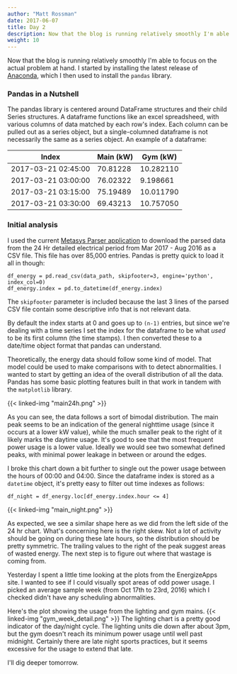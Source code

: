 ```yaml
---
author: "Matt Rossman"
date: 2017-06-07
title: Day 2
description: Now that the blog is running relatively smoothly I'm able to focus on the actual problem at hand
weight: 10
---
```



Now that the blog is running relatively smoothly I'm able to focus on the actual problem at hand. I started by installing the latest release of [Anaconda](https://www.continuum.io/downloads), which I then used to install the `pandas` library.

### Pandas in a Nutshell
The pandas library is centered around DataFrame structures and their child Series structures. A dataframe functions like an excel spreadsheed, with various columns of data matched by each row's index. Each column can be pulled out as a series object, but a single-columned dataframe is not necessarily the same as a series object. An example of a dataframe:

Index                | Main (kW) | Gym (kW)
---------------------|-----------|-----------
2017-03-21 02:45:00  | 70.81228  | 10.282110
2017-03-21 03:00:00  |  76.02322 |  9.198661
2017-03-21 03:15:00  | 75.19489  | 10.011790
2017-03-21 03:30:00  | 69.43213  | 10.757050

### Initial analysis
I used the current [Metasys Parser application](https://www.energizeapps.com/) to download the parsed data from the 24 Hr detailed electrical period from Mar 2017 - Aug 2016 as a CSV file. This file has over 85,000 entries. Pandas is pretty quick to load it all in though:

	df_energy = pd.read_csv(data_path, skipfooter=3, engine='python', index_col=0)
	df_energy.index = pd.to_datetime(df_energy.index)

The `skipfooter` parameter is included because the last 3 lines of the parsed CSV file contain some descriptive info that is not relevant data.

By default the index starts at 0 and goes up to `(n-1)` entries, but since we're dealing with a time series I set the index for the dataframe to be what *used* to be its first column (the time stamps). I then converted these to a date/time object format that pandas can understand.

Theoretically, the energy data should follow some kind of model. That model could be used to make comparisons with to detect abnormalities. I wanted to start by getting an idea of the overall distribution of all the data. Pandas has some basic plotting features built in that work in tandem with the `matplotlib` library.

{{< linked-img "main24h.png" >}}

As you can see, the data follows a sort of bimodal distribution. The main peak seems to be an indication of the general nighttime usage (since it occurs at a lower kW value), while the much smaller peak to the right of it likely marks the daytime usage. It's good to see that the most frequent power usage is a lower value. Ideally we would see two somewhat defined peaks, with minimal power leakage in between or around the edges.

I broke this chart down a bit further to single out the power usage between the hours of 00:00 and 04:00. Since the dataframe index is stored as a `datetime` object, it's pretty easy to filter out time indexes as follows:

	df_night = df_energy.loc[df_energy.index.hour <= 4]

{{< linked-img "main_night.png" >}}

As expected, we see a similar shape here as we did from the left side of the 24 hr chart. What's concerning here is the right skew. Not a lot of activity should be going on during these late hours, so the distribution should be pretty symmetric. The trailing values to the right of the peak suggest areas of wasted energy. The next step is to figure out where that wastage is coming from.

Yesterday I spent a little time looking at the plots from the EnergizeApps site. I wanted to see if I could visually spot areas of odd power usage. I picked an average sample week (from Oct 17th to 23rd, 2016) which I checked didn't have any scheduling abnormalities.

Here's the plot showing the usage from the lighting and gym mains.
{{< linked-img "gym_week_detail.png" >}}
The lighting chart is a pretty good indicator of the day/night cycle. The lighting units die down after about 3pm, but the gym doesn't reach its minimum power usage until well past midnight. Certainly there are late night sports practices, but it seems excessive for the usage to extend that late.

I'll dig deeper tomorrow.

